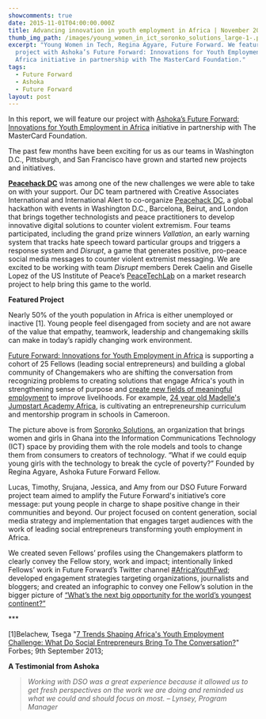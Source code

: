 ```yaml
---
showcomments: true
date: 2015-11-01T04:00:00.000Z
title: Advancing innovation in youth employment in Africa | November 2015 DSO Update
thumb_img_path: /images/young_women_in_ict_soronko_solutions_large-1-.png
excerpt: "Young Women in Tech, Regina Agyare, Future Forward. We feature our
  project with Ashoka’s Future Forward: Innovations for Youth Employment in
  Africa initiative in partnership with The MasterCard Foundation."
tags:
  - Future Forward
  - Ashoka
  - Future Forward
layout: post
---
```

In this report, we will feature our project with [Ashoka’s Future Forward: Innovations for Youth Employment in Africa](https://www.dsoglobal.org/posts/ashoka-future-forward-innovations-for-youth-employment-in-africa-in-partnership-with-the-mastercard-foundation/) initiative in partnership with The MasterCard Foundation.

The past few months have been exciting for us as our teams in Washington D.C., Pittsburgh, and San Francisco have grown and started new projects and initiatives.

**[Peacehack DC](http://www.creativeassociatesinternational.com/news/peacehackdc-generates-new-tech-tools-to-counter-violent-extremism/)** was among one of the new challenges we were able to take on with your support. Our DC team partnered with Creative Associates International and International Alert to co-organize [Peacehack DC](http://www.creativeassociatesinternational.com/news/peacehackdc-generates-new-tech-tools-to-counter-violent-extremism/), a global hackathon with events in Washington D.C., Barcelona, Beirut, and London that brings together technologists and peace practitioners to develop innovative digital solutions to counter violent extremism. Four teams participated, including the grand prize winners *Vallation*, an early warning system that tracks hate speech toward particular groups and triggers a response system and *Disrupt*, a game that generates positive, pro-peace social media messages to counter violent extremist messaging. We are excited to be working with team *Disrupt* members Derek Caelin and Giselle Lopez of the US Institute of Peace’s [PeaceTechLab](http://www.usip.org/programs/projects/the-peacetech-lab) on a market research project to help bring this game to the world.

**Featured Project**

Nearly 50% of the youth population in Africa is either unemployed or inactive \[1]. Young people feel disengaged from society and are not aware of the value that empathy, teamwork, leadership and changemaking skills can make in today’s rapidly changing work environment.

[Future Forward: Innovations for Youth Employment in Africa](https://www.changemakers.com/futureforward) is supporting a cohort of 25 Fellows (leading social entrepreneurs) and building a global community of Changemakers who are shifting the conversation from recognizing problems to creating solutions that engage Africa's youth in strengthening sense of purpose and [create new fields of meaningful employment](http://www.forbes.com/sites/ashoka/2014/04/16/the-9-best-jobs-in-africa-dont-exist-yet/) to improve livelihoods. For example, [24 year old Madelle's Jumpstart Academy Africa](http://www.forbes.com/sites/ashoka/2015/02/05/how-innovative-young-africans-are-fixing-a-broken-education-system/), is cultivating an entrepreneurship curriculum and mentorship program in schools in Cameroon.

The picture above is from [Soronko Solutions](https://www.changemakers.com/node306408/entries/soronko-solutions), an organization that brings women and girls in Ghana into the Information Communications Technology (ICT) space by providing them with the role models and tools to change them from consumers to creators of technology. “What if we could equip young girls with the technology to break the cycle of poverty?” Founded by Regina Agyare, Ashoka Future Forward Fellow. 

Lucas, Timothy, Srujana, Jessica, and Amy from our DSO Future Forward project team aimed to amplify the Future Forward's initiative’s core message: put young people in charge to shape positive change in their communities and beyond. Our project focused on content generation, social media strategy and implementation that engages target audiences with the work of leading social entrepreneurs transforming youth employment in Africa.

We created seven Fellows’ profiles using the Changemakers platform to clearly convey the Fellow story, work and impact; intentionally linked Fellows’ work in Future Forward’s Twitter channel [\#AfricaYouthFwd](https://twitter.com/hashtag/africayouthfwd?src=hash); developed engagement strategies targeting organizations, journalists and bloggers; and created an infographic to convey one Fellow’s solution in the bigger picture of [“What’s the next big opportunity for the world’s youngest continent?”](https://www.changemakers.com/blog/infographic-what%E2%80%99s-next-big-opportunity-world%E2%80%99s)

\*\**

\[1]Belachew, Tsega "[7 Trends Shaping Africa's Youth Employment Challenge: What Do Social Entrepreneurs Bring To The Conversation?](http://www.forbes.com/sites/ashoka/2013/09/09/7-trends-shaping-africas-youth-employment-challenge-what-do-social-entrepreneurs-bring-to-the-conversation/)" Forbes; 9th September 2013;[](http://www.forbes.com/sites/ashoka/2013/09/09/7-trends-shaping-africas-youth-employment-challenge-what-do-social-entrepreneurs-bring-to-the-conversation/)

**A Testimonial from Ashoka**

> *Working with DSO was a great experience because it allowed us to get fresh perspectives on the work we are doing and reminded us what we could and should focus on most. – Lynsey, Program Manager*